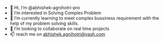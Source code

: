 - 👋 Hi, I’m @abhishek-agnihotri-pro
- 👀 I’m interested in Solving Complex Problem
- 🌱 I’m currently learning to meet complex bussiness requirement with the help of my problem solving skills.
- 💞️ I’m looking to collaborate on real time projects
- 📫 reach me on abhishek.agnihotri@yash.com


<!---
abhishek-agnihotri-pro/abhishek-agnihotri-pro is a ✨ special ✨ repository because its `README.md` (this file) appears on your GitHub profile.
You can click the Preview link to take a look at your changes.
--->
